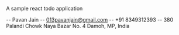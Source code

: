 A sample react todo application

-- Pavan Jain
-- 013pavanjain@gmail.com
-- +91 8349312393
-- 380 Palandi Chowk
   Naya Bazar No. 4
   Damoh, MP, India